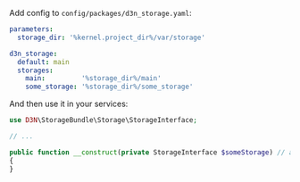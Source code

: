 Add config to `config/packages/d3n_storage.yaml`:

```yaml
parameters:
  storage_dir: '%kernel.project_dir%/var/storage'

d3n_storage:
  default: main
  storages:
    main:         '%storage_dir%/main'
    some_storage: '%storage_dir%/some_storage'
```

And then use it in your services:

```php
use D3N\StorageBundle\Storage\StorageInterface;

// ...

public function __construct(private StorageInterface $someStorage) // argument name = camelCased name of storage name
{
}
```
